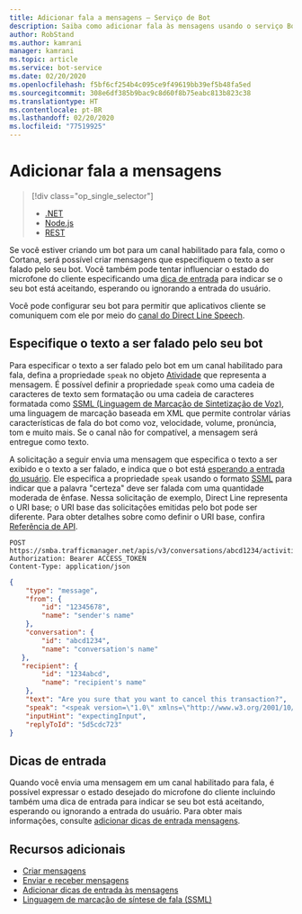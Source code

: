 ```yaml
---
title: Adicionar fala a mensagens – Serviço de Bot
description: Saiba como adicionar fala às mensagens usando o serviço Bot Connector.
author: RobStand
ms.author: kamrani
manager: kamrani
ms.topic: article
ms.service: bot-service
ms.date: 02/20/2020
ms.openlocfilehash: f5bf6cf254b4c095ce9f49619bb39ef5b48fa5ed
ms.sourcegitcommit: 308e6df385b9bac9c8d60f8b75eabc813b823c38
ms.translationtype: HT
ms.contentlocale: pt-BR
ms.lasthandoff: 02/20/2020
ms.locfileid: "77519925"
---
```

# <a name="add-speech-to-messages"></a>Adicionar fala a mensagens
> [!div class="op_single_selector"]
> - [.NET](../dotnet/bot-builder-dotnet-text-to-speech.md)
> - [Node.js](../nodejs/bot-builder-nodejs-text-to-speech.md)
> - [REST](../rest-api/bot-framework-rest-connector-text-to-speech.md)

Se você estiver criando um bot para um canal habilitado para fala, como o Cortana, será possível criar mensagens que especifiquem o texto a ser falado pelo seu bot. Você também pode tentar influenciar o estado do microfone do cliente especificando uma [dica de entrada](bot-framework-rest-connector-add-input-hints.md) para indicar se o seu bot está aceitando, esperando ou ignorando a entrada do usuário. 

Você pode configurar seu bot para permitir que aplicativos cliente se comuniquem com ele por meio do [canal do Direct Line Speech](https://docs.microsoft.com/azure/bot-service/bot-service-channel-connect-directlinespeech?view=azure-bot-service-4.0).

## <a name="specify-text-to-be-spoken-by-your-bot"></a>Especifique o texto a ser falado pelo seu bot

Para especificar o texto a ser falado pelo bot em um canal habilitado para fala, defina a propriedade `speak` no objeto [Atividade][Activity] que representa a mensagem. É possível definir a propriedade `speak` como uma cadeia de caracteres de texto sem formatação ou uma cadeia de caracteres formatada como <a href="https://docs.microsoft.com/azure/cognitive-services/speech-service/speech-synthesis-markup" target="_blank">SSML (Linguagem de Marcação de Sintetização de Voz)</a>, uma linguagem de marcação baseada em XML que permite controlar várias características de fala do bot como voz, velocidade, volume, pronúncia, tom e muito mais. Se o canal não for compatível, a mensagem será entregue como texto.


A solicitação a seguir envia uma mensagem que especifica o texto a ser exibido e o texto a ser falado, e indica que o bot está [esperando a entrada do usuário](bot-framework-rest-connector-add-input-hints.md). Ele especifica a propriedade `speak` usando o formato <a href="https://docs.microsoft.com/azure/cognitive-services/speech-service/speech-synthesis-markup" target="_blank">SSML</a> para indicar que a palavra "certeza" deve ser falada com uma quantidade moderada de ênfase. Nessa solicitação de exemplo, Direct Line representa o URI base; o URI base das solicitações emitidas pelo bot pode ser diferente. Para obter detalhes sobre como definir o URI base, confira [Referência de API](bot-framework-rest-connector-api-reference.md#base-uri).

```http
POST https://smba.trafficmanager.net/apis/v3/conversations/abcd1234/activities/5d5cdc723
Authorization: Bearer ACCESS_TOKEN
Content-Type: application/json
```

```json
{
    "type": "message",
    "from": {
        "id": "12345678",
        "name": "sender's name"
    },
    "conversation": {
        "id": "abcd1234",
        "name": "conversation's name"
   },
   "recipient": {
        "id": "1234abcd",
        "name": "recipient's name"
    },
    "text": "Are you sure that you want to cancel this transaction?",
    "speak": "<speak version=\"1.0\" xmlns=\"http://www.w3.org/2001/10/synthesis\" xml:lang=\"en-US\">Are you <emphasis level=\"moderate\">sure</emphasis> that you want to cancel this transaction?</speak>",
    "inputHint": "expectingInput",
    "replyToId": "5d5cdc723"
}
```

## <a name="input-hints"></a>Dicas de entrada

Quando você envia uma mensagem em um canal habilitado para fala, é possível expressar o estado desejado do microfone do cliente incluindo também uma dica de entrada para indicar se seu bot está aceitando, esperando ou ignorando a entrada do usuário. Para obter mais informações, consulte [adicionar dicas de entrada mensagens](bot-framework-rest-connector-add-input-hints.md).

## <a name="additional-resources"></a>Recursos adicionais

- [Criar mensagens](bot-framework-rest-connector-create-messages.md)
- [Enviar e receber mensagens](bot-framework-rest-connector-send-and-receive-messages.md)
- [Adicionar dicas de entrada às mensagens](bot-framework-rest-connector-add-input-hints.md)
- <a href="https://docs.microsoft.com/azure/cognitive-services/speech-service/speech-synthesis-markup" target="_blank">Linguagem de marcação de síntese de fala (SSML)</a>

[Activity]: bot-framework-rest-connector-api-reference.md#activity-object

